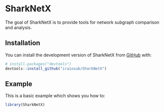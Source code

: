 
<!-- README.md is generated from README.Rmd. Please edit that file -->

# SharkNetX

<!-- badges: start -->
<!-- badges: end -->

The goal of SharkNetX is to provide tools for network subgraph
comparison and analysis.

## Installation

You can install the development version of SharkNetX from
[GitHub](https://github.com/) with:

``` r
# install.packages("devtools")
devtools::install_github("iraiosub/SharkNetX")
```

## Example

This is a basic example which shows you how to:

``` r
library(SharkNetX)
```
